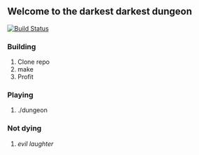 ## Welcome to the darkest darkest dungeon

[![Build Status](https://travis-ci.org/pmckown-lulu/eaten-by-a-grue.svg?branch=master)](https://travis-ci.org/pmckown-lulu/eaten-by-a-grue)

### Building
1. Clone repo
2. make
3. Profit

### Playing
1. ./dungeon

### Not dying
1. *evil laughter*